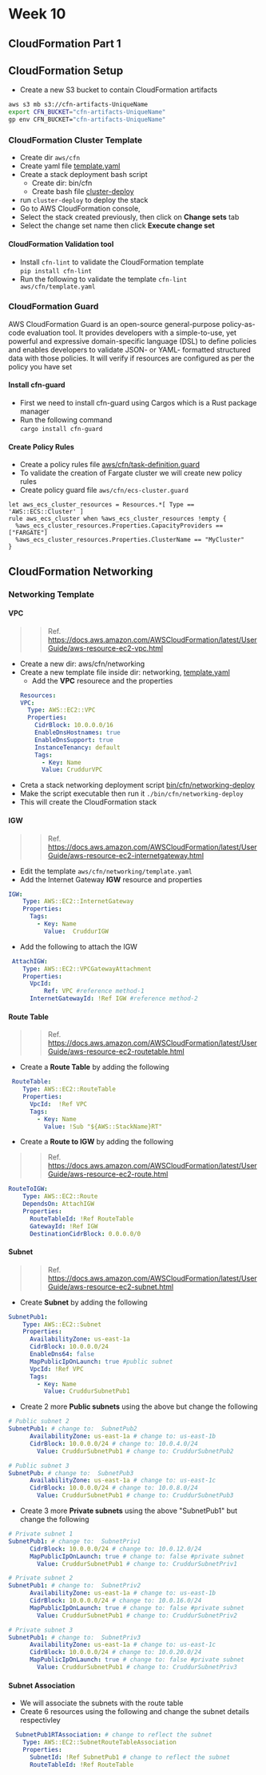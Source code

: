 # Week 10 


## CloudFormation Part 1


## CloudFormation Setup

- Create a new S3 bucket to contain CloudFormation artifacts
```bash
aws s3 mb s3://cfn-artifacts-UniqueName
export CFN_BUCKET="cfn-artifacts-UniqueName"
gp env CFN_BUCKET="cfn-artifacts-UniqueName"
```


### CloudFormation Cluster Template

- Create dir `aws/cfn` 
- Create yaml file [template.yaml](https://github.com/astroveny/aws-bootcamp-cruddur-2023/blob/e227d138298d39ab37a4e393ea5fbbbdcdad0bcb/aws/cfn/template.yaml)
- Create a stack deployment bash script
  - Create dir: bin/cfn
  - Create bash file [cluster-deploy](https://github.com/astroveny/aws-bootcamp-cruddur-2023/blob/e227d138298d39ab37a4e393ea5fbbbdcdad0bcb/bin/cfn/cluster-deploy)
- run `cluster-deploy` to deploy the stack
- Go to AWS CloudFormation console, 
- Select the stack created previously, then click on **Change sets** tab
- Select the change set name then click **Execute change set**

#### CloudFormation Validation tool

- Install `cfn-lint` to validate the CloudFormation template   
  `pip install cfn-lint`
- Run the following to validate the template
`cfn-lint aws/cfn/template.yaml`

### CloudFormation Guard

AWS CloudFormation Guard is an open-source general-purpose policy-as-code evaluation tool. It provides developers with a simple-to-use, yet powerful and expressive domain-specific language (DSL) to define policies and enables developers to validate JSON- or YAML- formatted structured data with those policies.
It will verify if resources are configured as per the policy you have set 

#### Install cfn-guard

- First we need to install cfn-guard using Cargos which is a Rust package manager 
- Run the following command   
`cargo install cfn-guard`

#### Create Policy Rules

- Create a policy rules file [aws/cfn/task-definition.guard](https://github.com/astroveny/aws-bootcamp-cruddur-2023/blob/e227d138298d39ab37a4e393ea5fbbbdcdad0bcb/aws/cfn/task-definition.guard)
- To validate the creation of Fargate cluster we will create new policy rules
- Create policy guard file `aws/cfn/ecs-cluster.guard`
```
let aws_ecs_cluster_resources = Resources.*[ Type == 'AWS::ECS::Cluster' ]
rule aws_ecs_cluster when %aws_ecs_cluster_resources !empty {
  %aws_ecs_cluster_resources.Properties.CapacityProviders == ["FARGATE"]
  %aws_ecs_cluster_resources.Properties.ClusterName == "MyCluster"
}
```

## CloudFormation Networking




### Networking Template

#### VPC  
>> Ref. https://docs.aws.amazon.com/AWSCloudFormation/latest/UserGuide/aws-resource-ec2-vpc.html

- Create a new dir: aws/cfn/networking
- Create a new template file inside dir: networking, [template.yaml]()
  - Add the **VPC** resourece and the properties
  ```yml
  Resources:
  VPC:
    Type: AWS::EC2::VPC
    Properties: 
      CidrBlock: 10.0.0.0/16
      EnableDnsHostnames: true
      EnableDnsSupport: true
      InstanceTenancy: default
      Tags:
        - Key: Name 
        Value: CruddurVPC
  ```
- Creta a stack networking deployment script [bin/cfn/networking-deploy]()
- Make the script executable then run it `./bin/cfn/networking-deploy`
- This will create the CloudFormation stack 

#### IGW
>> Ref. https://docs.aws.amazon.com/AWSCloudFormation/latest/UserGuide/aws-resource-ec2-internetgateway.html

- Edit the template `aws/cfn/networking/template.yaml`
- Add the Internet Gateway **IGW** resource and properties
```yml
IGW:
    Type: AWS::EC2::InternetGateway
    Properties:
      Tags:
        - Key: Name
          Value:  CruddurIGW  
```
- Add the following to attach the IGW
```yml
 AttachIGW:
    Type: AWS::EC2::VPCGatewayAttachment
    Properties:
      VpcId:
          Ref: VPC #reference method-1
      InternetGatewayId: !Ref IGW #reference method-2
```

#### Route Table
>>Ref. https://docs.aws.amazon.com/AWSCloudFormation/latest/UserGuide/aws-resource-ec2-routetable.html

- Create a **Route Table** by adding the following
```yml
 RouteTable:
    Type: AWS::EC2::RouteTable
    Properties:
      VpcId:  !Ref VPC
      Tags:
        - Key: Name
          Value: !Sub "${AWS::StackName}RT"
```
- Create a **Route to IGW** by adding the following
>> Ref. https://docs.aws.amazon.com/AWSCloudFormation/latest/UserGuide/aws-resource-ec2-route.html
```yml
RouteToIGW:
    Type: AWS::EC2::Route
    DependsOn: AttachIGW
    Properties:
      RouteTableId: !Ref RouteTable
      GatewayId: !Ref IGW
      DestinationCidrBlock: 0.0.0.0/0
```

#### Subnet
>>Ref. https://docs.aws.amazon.com/AWSCloudFormation/latest/UserGuide/aws-resource-ec2-subnet.html

- Create **Subnet** by adding the following
```yml
SubnetPub1:
    Type: AWS::EC2::Subnet
    Properties:
      AvailabilityZone: us-east-1a
      CidrBlock: 10.0.0.0/24
      EnableDns64: false
      MapPublicIpOnLaunch: true #public subnet
      VpcId: !Ref VPC
      Tags:
        - Key: Name
          Value: CruddurSubnetPub1
```
- Create 2 more **Public subnets** using the above but change the following
```yml
# Public subnet 2
SubnetPub1: # change to:  SubnetPub2
      AvailabilityZone: us-east-1a # change to: us-east-1b
      CidrBlock: 10.0.0.0/24 # change to: 10.0.4.0/24
        Value: CruddurSubnetPub1 # change to: CruddurSubnetPub2
```
```yml
# Public subnet 3
SubnetPub: # change to:  SubnetPub3
      AvailabilityZone: us-east-1a # change to: us-east-1c
      CidrBlock: 10.0.0.0/24 # change to: 10.0.8.0/24
        Value: CruddurSubnetPub1 # change to: CruddurSubnetPub3
```
- Create 3 more **Private subnets** using the above "SubnetPub1" but change the following

```yml
# Private subnet 1
SubnetPub1: # change to:  SubnetPriv1
      CidrBlock: 10.0.0.0/24 # change to: 10.0.12.0/24
      MapPublicIpOnLaunch: true # change to: false #private subnet
        Value: CruddurSubnetPub1 # change to: CruddurSubnetPriv1
```
```yml
# Private subnet 2
SubnetPub1: # change to:  SubnetPriv2
      AvailabilityZone: us-east-1a # change to: us-east-1b
      CidrBlock: 10.0.0.0/24 # change to: 10.0.16.0/24
      MapPublicIpOnLaunch: true # change to: false #private subnet
        Value: CruddurSubnetPub1 # change to: CruddurSubnetPriv2
```
```yml
# Private subnet 3
SubnetPub1: # change to:  SubnetPriv3
      AvailabilityZone: us-east-1a # change to: us-east-1c
      CidrBlock: 10.0.0.0/24 # change to: 10.0.20.0/24
      MapPublicIpOnLaunch: true # change to: false #private subnet
        Value: CruddurSubnetPub1 # change to: CruddurSubnetPriv3
```

#### Subnet Association

- We will associate the subnets with the route table
- Create 6 resources using the following and change the subnet details respectivley 
```yml
  SubnetPub1RTAssociation: # change to reflect the subnet
    Type: AWS::EC2::SubnetRouteTableAssociation
    Properties:
      SubnetId: !Ref SubnetPub1 # change to reflect the subnet
      RouteTableId: !Ref RouteTable   
```